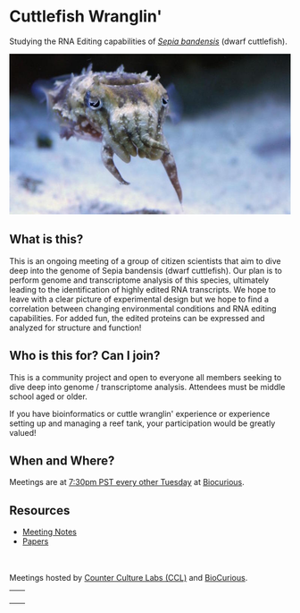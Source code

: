 # Cuttlefish Wranglin'

Studying the RNA Editing capabilities of [_Sepia bandensis_](https://en.wikipedia.org/wiki/Sepia_bandensis) (dwarf cuttlefish).

![](/assets/sbandensis.jpeg)

## What is this?

This is an ongoing meeting of a group of citizen scientists that aim to dive deep into the genome of Sepia bandensis (dwarf cuttlefish). Our plan is to perform genome and transcriptome analysis of this species, ultimately leading to the identification of highly edited RNA transcripts. We hope to leave with a clear picture of experimental design but we hope to find a correlation between changing environmental conditions and RNA editing capabilities. For added fun, the edited proteins can be expressed and analyzed for structure and function!

## Who is this for? Can I join?
This is a community project and open to everyone all members seeking to dive deep into genome / transcriptome analysis. Attendees must be middle school aged or older.

If you have bioinformatics or cuttle wranglin' experience or experience setting up and managing a reef tank, your participation would be greatly valued!

## When and Where?
Meetings are at [7:30pm PST every other Tuesday](https://www.meetup.com/BioCurious) at [Biocurious](http://biocurious.org).


## Resources
* [Meeting Notes](https://docs.google.com/document/d/1JQW_J8UX77whb3dbjCJqK4wTH9LWHJRcv5fUFNDzw6g/edit?usp=sharing)
* [Papers](https://drive.google.com/open?id=0BzfcnT9KAmhaamQxZDNjdnhvV1E)

<br>
<br>
<div class="hosts">
  Meetings hosted by <a href="http://www.counterculturelabs.org">Counter Culture Labs (CCL)</a> and <a href="http://biocurious.org">BioCurious</a>.

  <table align="center">
    <tr>
      <td><img src="/assets/BiocuriousLogo.png" alt=""></td>
      <td><img src="/assets/CCLabsLogo.png" alt=""></td>
    </tr>
  </table>
</div>
